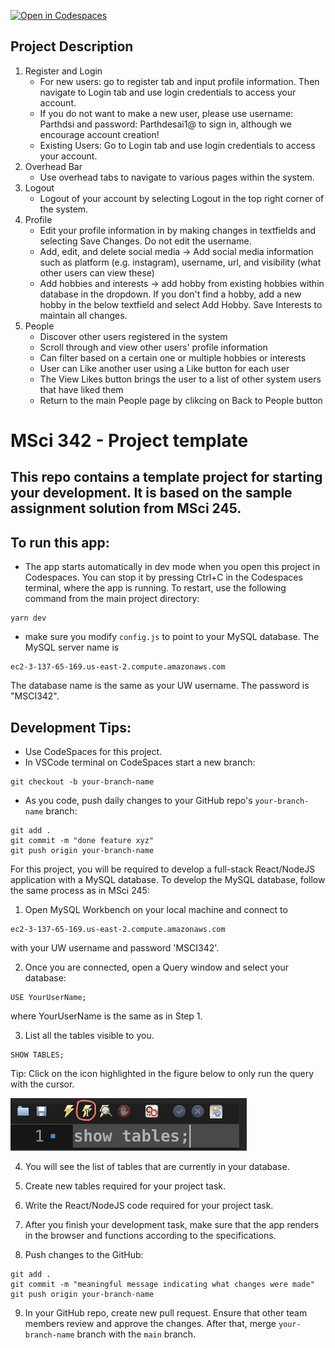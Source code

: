 [![Open in Codespaces](https://classroom.github.com/assets/launch-codespace-7f7980b617ed060a017424585567c406b6ee15c891e84e1186181d67ecf80aa0.svg)](https://classroom.github.com/open-in-codespaces?assignment_repo_id=13352865)

## Project Description
1. Register and Login
   - For new users: go to register tab and input profile information. Then navigate to Login tab and use login credentials to access your account.
   - If you do not want to make a new user, please use username: Parthdsi and password: Parthdesai1@ to sign in, although we encourage account creation!
   - Existing Users: Go to Login tab and use login credentials to access your account.
2. Overhead Bar
   - Use overhead tabs to navigate to various pages within the system.
3. Logout
   - Logout of your account by selecting Logout in the top right corner of the system.
4. Profile
   - Edit your profile information in by making changes in textfields and selecting Save Changes. Do not edit the username.
   - Add, edit, and delete social media -> Add social media information such as platform (e.g. instagram), username, url, and visibility (what other users can view these)
   - Add hobbies and interests -> add hobby from existing hobbies within database in the dropdown. If you don't find a hobby, add a new hobby in the below textfield and select Add Hobby. Save Interests to maintain all changes.
5. People
   - Discover other users registered in the system
   - Scroll through and view other users' profile information
   - Can filter based on a certain one or multiple hobbies or interests
   - User can Like another user using a Like button for each user
   - The View Likes button brings the user to a list of other system users that have liked them
   - Return to the main People page by clikcing on Back to People button


# MSci 342 - Project template

## This repo contains a template project for starting your development. It is based on the sample assignment solution from MSci 245.

## To run this app: 
- The app starts automatically in dev mode when you open this project in Codespaces. You can stop it by pressing Ctrl+C in the Codespaces terminal, where the app is running. To restart, use the following command from the main project directory:

```
yarn dev
``` 

- make sure you modify `config.js` to point to your MySQL database. The MySQL server name is

```
ec2-3-137-65-169.us-east-2.compute.amazonaws.com
```

  The database name is the same as your UW username.
  The password is "MSCI342".


## Development Tips:
- Use CodeSpaces for this project.
- In VSCode terminal on CodeSpaces start a new branch:
```
git checkout -b your-branch-name
```
- As you code, push daily changes to your GitHub repo's `your-branch-name` branch:
```
git add .
git commit -m "done feature xyz"
git push origin your-branch-name
```

For this project, you will be required to develop a full-stack React/NodeJS application with a MySQL database. To develop the MySQL database, follow the same process as in MSci 245:

1.	Open MySQL Workbench on your local machine and connect to 

```
ec2-3-137-65-169.us-east-2.compute.amazonaws.com
```

with your UW username and password 'MSCI342'.

2.	Once you are connected, open a Query window and select your database: 

```
USE YourUserName;
```

where YourUserName is the same as in Step 1.

3.	List all the tables visible to you.

```
SHOW TABLES;
```

Tip: Click on the icon highlighted in the figure below to only run the query with the cursor.


![image](/img/screen1.png)

4.	You will see the list of tables that are currently in your database.

5.	Create new tables required for your project task.

6.  Write the React/NodeJS code required for your project task.
 
7.	After you finish your development task, make sure that the app renders in the browser and functions according to the specifications.

8.	Push changes to the GitHub:

```
git add .
git commit -m "meaningful message indicating what changes were made"
git push origin your-branch-name
```

9.	In your GitHub repo, create new pull request. Ensure that other team members review and approve the changes. After that, merge `your-branch-name` branch with the `main` branch.



